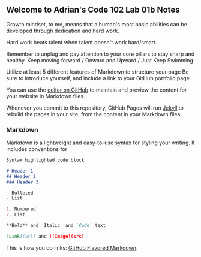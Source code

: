 ## Welcome to Adrian's Code 102 Lab 01b Notes

Growth mindset, to me, means that a human's most basic abilities can be developed through dedication and hard work. 

Hard work beats talent when talent doesn't work hard/smart.

Remember to unplug and pay attention to your core pillars to stay sharp and healthy.
Keep moving forward / Onward and Upward / Just Keep Swimming

Utilize at least 5 different features of Markdown to structure your page
Be sure to introduce yourself, and include a link to your GitHub portfolio page


You can use the [editor on GitHub](https://github.com/hirobius/reading-notes/edit/main/README.md) to maintain and preview the content for your website in Markdown files.

Whenever you commit to this repository, GitHub Pages will run [Jekyll](https://jekyllrb.com/) to rebuild the pages in your site, from the content in your Markdown files.

### Markdown

Markdown is a lightweight and easy-to-use syntax for styling your writing. It includes conventions for

```markdown
Syntax highlighted code block

# Header 1
## Header 2
### Header 3

- Bulleted
- List

1. Numbered
2. List

**Bold** and _Italic_ and `Code` text

[Link](url) and ![Image](src)
```

This is how you do links: [GitHub Flavored Markdown](https://guides.github.com/features/mastering-markdown/).
